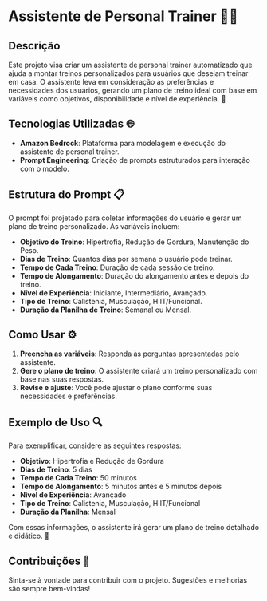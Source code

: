 # Assistente de Personal Trainer 🏋️‍♂️

## Descrição
Este projeto visa criar um assistente de personal trainer automatizado que ajuda a montar treinos personalizados para usuários que desejam treinar em casa. O assistente leva em consideração as preferências e necessidades dos usuários, gerando um plano de treino ideal com base em variáveis como objetivos, disponibilidade e nível de experiência. 💪

## Tecnologias Utilizadas 🌐
- **Amazon Bedrock**: Plataforma para modelagem e execução do assistente de personal trainer.
- **Prompt Engineering**: Criação de prompts estruturados para interação com o modelo.

## Estrutura do Prompt 📋
O prompt foi projetado para coletar informações do usuário e gerar um plano de treino personalizado. As variáveis incluem:

- **Objetivo do Treino**: Hipertrofia, Redução de Gordura, Manutenção do Peso.
- **Dias de Treino**: Quantos dias por semana o usuário pode treinar.
- **Tempo de Cada Treino**: Duração de cada sessão de treino.
- **Tempo de Alongamento**: Duração do alongamento antes e depois do treino.
- **Nível de Experiência**: Iniciante, Intermediário, Avançado.
- **Tipo de Treino**: Calistenia, Musculação, HIIT/Funcional.
- **Duração da Planilha de Treino**: Semanal ou Mensal.

## Como Usar ⚙️

1. **Preencha as variáveis**: Responda às perguntas apresentadas pelo assistente.
2. **Gere o plano de treino**: O assistente criará um treino personalizado com base nas suas respostas.
3. **Revise e ajuste**: Você pode ajustar o plano conforme suas necessidades e preferências.

## Exemplo de Uso 🔍
Para exemplificar, considere as seguintes respostas:

- **Objetivo**: Hipertrofia e Redução de Gordura
- **Dias de Treino**: 5 dias
- **Tempo de Cada Treino**: 50 minutos
- **Tempo de Alongamento**: 5 minutos antes e 5 minutos depois
- **Nível de Experiência**: Avançado
- **Tipo de Treino**: Calistenia, Musculação, HIIT/Funcional
- **Duração da Planilha**: Mensal

Com essas informações, o assistente irá gerar um plano de treino detalhado e didático. 📅

## Contribuições 🤝
Sinta-se à vontade para contribuir com o projeto. Sugestões e melhorias são sempre bem-vindas!


